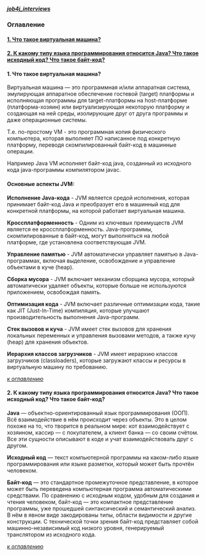 ##### [job4j_interviews](https://github.com/shaporen/job4j_interviews/blob/main/README.md)
### Оглавление
#### [1. Что такое виртуальная машина?](#1-Что-такое-виртуальная-машина)
#### [2. К какому типу языка программирования относится Java? Что такое исходный код? Что такое байт-код?](#2-К-какому-типу-языка-программирования-относится-Java-Что-такое-исходный-код-Что-такое-байт-код)

#### 1. Что такое виртуальная машина?

Виртуальная машина — это программная и/или аппаратная система, эмулирующая аппаратное обеспечение гостевой (target) платформы и исполняющая программы для target-платформы на host-платформе (платформа-хозяин) или виртуализирующая некоторую платформу и создающая на ней среды, изолирующие друг от друга программы и даже операционные системы.

Т.е. по-простому VM - это программная копия физического компьютера, которая выполняет ПО написанное под конкретную платформу, переводя скомпилированный байт-код в машинные операции.

Например Java VM исполняет байт-код java, созданный из исходного кода java-программы компилятором javac.

#### Основные аспекты JVM:

**Исполнение Java-кода** - JVM является средой исполнения, которая принимает байт-код Java и преобразует его в машинный код для конкретной платформы, на которой работает виртуальная машина.

**Кроссплатформенность** - Одним из ключевых преимуществ JVM является ее кроссплатформенность. Java-программы, скомпилированные в байт-код, могут выполняться на любой платформе, где установлена соответствующая JVM.

**Управление памятью** - JVM автоматически управляет памятью в Java-программах, включая выделение, освобождение и управление объектами в куче (heap).

**Сборка мусора** - JVM включает механизм сборщика мусора, который автоматически удаляет объекты, которые больше не используются приложением, освобождая память.

**Оптимизация кода** - JVM включает различные оптимизации кода, такие как JIT (Just-In-Time) компиляция, которые улучшают производительность выполнения Java-программ.

**Стек вызовов и куча** - JVM имеет стек вызовов для хранения локальных переменных и управления вызовами методов, а также кучу (heap) для хранения объектов.

**Иерархия классов загрузчиков** - JVM имеет иерархию классов загрузчиков (classloaders), которые загружают классы и ресурсы в виртуальную машину по требованию.

[_к оглавлению_](#Оглавление)

#### 2. К какому типу языка программирования относится Java? Что такое исходный код? Что такое байт-код?
**Java** — объектно-ориентированный язык программирования (ООП). Всё взаимодействие в нём происходит через объекты. Это в целом похоже на то, что творится в реальном мире: кот взаимодействует с хозяином, кассир — с покупателем, а клиент банка — со своим счётом. Все эти сущности описывают в коде и учат взаимодействовать друг с другом.

**Исходный код** — текст компьютерной программы на каком-либо языке программирования или языке разметки, который может быть прочтён человеком.

**Байт-код** — это стандартное промежуточное представление, в которое может быть переведена компьютерная программа автоматическими средствами. По сравнению с исходным кодом, удобным для создания и чтения человеком, байт-код — это компактное представление программы, уже прошедшей синтаксический и семантический анализ. В нём в явном виде закодированы типы, области видимости и другие конструкции. С технической точки зрения байт-код представляет собой машинно-независимый код низкого уровня, генерируемый транслятором из исходного кода.

[_к оглавлению_](#Оглавление)

